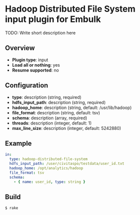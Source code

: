 # Hadoop Distributed File System input plugin for Embulk

TODO: Write short description here

## Overview

* **Plugin type**: input
* **Load all or nothing**: yes
* **Resume supported**: no

## Configuration

- **type**: description (string, required)
- **hdfs_input_path**: description (string, required)
- **hadoop_home**: description (string, default: /usr/lib/hadoop)
- **file_format**: description (string, default: tsv)
- **schema**: description (array, required)
- **threads**: description (integer, default: 1)
- **max_line_size**: description (integer, default: 5242880)

## Example

```yaml
in:
  type: hadoop-distributed-file-system
  hdfs_input_path: /user/civitaspo/testdata/user_id.txt
  hadoop_home: /opt/analytics/hadoop
  file_format: tsv
  schema:
    - { name: user_id, type: string }
```

## Build

```
$ rake
```
